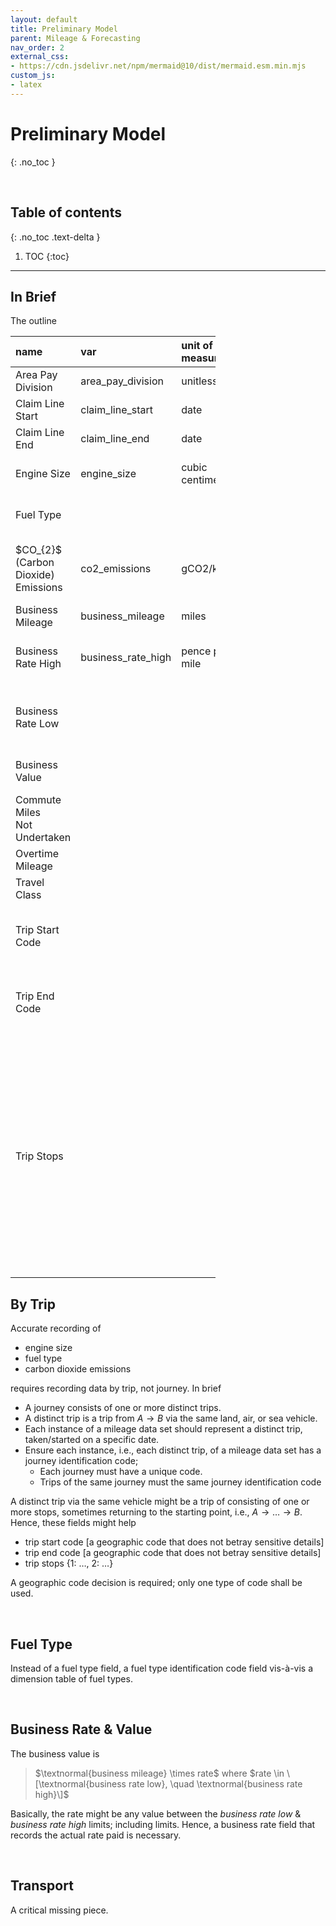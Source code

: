 ```yaml
---
layout: default
title: Preliminary Model
parent: Mileage & Forecasting
nav_order: 2
external_css:
- https://cdn.jsdelivr.net/npm/mermaid@10/dist/mermaid.esm.min.mjs
custom_js:
- latex
---
```


# Preliminary Model
{: .no_toc }

<br>

## Table of contents
{: .no_toc .text-delta }

1. TOC
   {:toc}

---


## In Brief

The outline

<table style="width: 65%;">
    <colgroup>
        <col span="1" style="width: 8.0%;">
        <col span="1" style="width: 8.0%;">
        <col span="1" style="width: 8.0%;">
        <col span="1" style="width: 41.0%;">
    </colgroup>
    <thead><tr style="text-align: left">
        <th>name</th><th>var</th><th>unit of<br>measure</th><th>notes</th></tr>
    </thead>
    <tr><td>Area Pay Division</td><td>area_pay_division</td><td>unitless</td>
        <td>Awaiting details.</td></tr>
    <tr><td>Claim Line Start</td><td>claim_line_start</td><td>date</td>
        <td>Trip start date; yyyy-mm-dd</td></tr>
    <tr><td>Claim Line End</td><td>claim_line_end</td><td>date</td>
        <td>Trip end date; yyyy-mm-dd</td></tr>
    <tr><td>Engine Size</td><td>engine_size</td><td>cubic centimetres</td>
        <td>The size of the vehicle's engine.</td></tr>
    <tr><td>Fuel Type</td><td></td><td></td>
        <td>Vis-à-vis fuel/energy table.</td></tr>
    <tr><td>$CO_{2}$ (Carbon Dioxide) Emissions</td><td>co2_emissions</td><td>gCO2/km</td>
        <td>The unit of measure is grams of carbon dioxide per kilometre.</td></tr>
    <tr><td>Business Mileage</td><td>business_mileage</td><td>miles</td>
        <td>Miles travelled.</td></tr>
    <tr><td>Business Rate High</td><td>business_rate_high</td><td>pence per mile</td>
        <td>The upper boundary of the mileage rate.</td></tr>
    <tr><td>Business Rate Low</td><td></td><td></td>
        <td>The lower boundary of the mileage rate; pence per mile.</td></tr>
    <tr><td>Business Value</td><td></td><td></td>
        <td>The amount paid; pound sterling.</td></tr>
    <tr><td>Commute Miles<br>Not Undertaken</td><td></td><td></td>
        <td>Unit of measure: miles.</td></tr>
    <tr><td>Overtime Mileage</td><td></td><td></td>
        <td>Awaiting Definition</td></tr>
    <tr><td>Travel Class</td><td></td><td></td>
        <td></td></tr>
    <tr><td>Trip Start Code</td><td></td><td></td>
        <td>A geographic code that does not betray sensitive details</td></tr>
    <tr><td>Trip End Code</td><td></td><td></td>
        <td>A geographic code that does not betray sensitive details</td></tr>
    <tr><td>Trip Stops</td><td></td><td></td>
        <td>Example: {1: $\ldots$, 2: $\ldots$, $\rightarrow$}, wherein the number denotes stop number, and each ellipsis is replaced with the geographic code of the stop.  This is quite important for trip network modelling & analysis $\ldots$ </td></tr>
</table>



## By Trip

Accurate recording of

* engine size
* fuel type
* carbon dioxide emissions

requires recording data by trip, not journey.  In brief

* A journey consists of one or more distinct trips.
* A distinct trip is a trip from $A \rightarrow B$ via the same land, air, or sea vehicle.
* Each instance of a mileage data set should represent a distinct trip, taken/started on a specific date.
* Ensure each instance, i.e., each distinct trip, of a mileage data set has a journey identification code;
   * Each journey must have a unique code.
   * Trips of the same journey must the same journey identification code

A distinct trip via the same vehicle might be a trip of consisting of one or more stops, sometimes returning to the starting point, i.e., $A \rightarrow \ldots \rightarrow B$.  Hence, these fields might help

* trip start code [a geographic code that does not betray sensitive details]
* trip end code [a geographic code that does not betray sensitive details]
* trip stops {1: $\ldots$, 2: $\ldots$}

A geographic code decision is required; only one type of code shall be used.


<br>

## Fuel Type

Instead of a fuel type field, a fuel type identification code field vis-à-vis a dimension table of fuel types.


<br>

## Business Rate & Value

The business value is

> $\textnormal{business mileage} \times rate$ where $rate \in \[\textnormal{business rate low}, \quad \textnormal{business rate high}\]$

Basically, the rate might be any value between the *business rate low* & *business rate high* limits; including limits.  Hence, a business rate field that records the actual rate paid is necessary.

<br>

## Transport

A critical missing piece.

<br>
<br>

<br>
<br>
